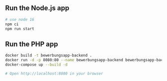## Run the Node.js app

```bash
# use node 16
npm ci
npm run start
```

## Run the PHP app

```bash
docker build -t bewerbungsapp-backend .
docker run -d -p 8080:80 --name bewerbungsapp-backend bewerbungsapp-backend
docker-compose up --build -d

# Open http://localhost:8080 in your browser
```
